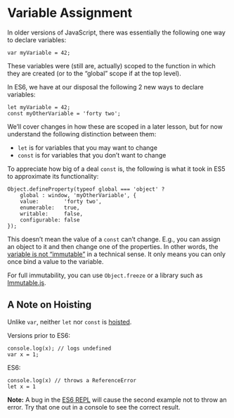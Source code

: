 # Variable Assignment

In older versions of JavaScript, there was essentially the following one way to declare variables:

    var myVariable = 42;

These variables were (still are, actually) scoped to the function in which they are created (or to the “global” scope if at the top level).

In ES6, we have at our disposal the following 2 new ways to declare variables:

    let myVariable = 42;
    const myOtherVariable = 'forty two';

We’ll cover changes in how these are scoped in a later lesson, but for now understand the following distinction between them:

- `let` is for variables that you may want to change
- `const` is for variables that you don’t want to change

To appreciate how big of a deal `const` is, the following is what it took in ES5 to approximate its functionality:

    Object.defineProperty(typeof global === 'object' ?
        global : window, 'myOtherVariable', {
        value:        'forty two',
        enumerable:   true,
        writable:     false,
        configurable: false
    });

This doesn’t mean the value of a `const` can’t change. E.g., you can assign an object to it and then change one of the properties. In other words, the [variable is not “immutable”](https://mathiasbynens.be/notes/es6-const) in a technical sense. It only means you can only once bind a value to the variable.

For full immutability, you can use `Object.freeze` or a library such as [Immutable.js](https://facebook.github.io/immutable-js/).

## A Note on Hoisting

Unlike `var`, neither `let` nor `const` is [hoisted](https://developer.mozilla.org/en-US/docs/Glossary/Hoisting).

Versions prior to ES6:

    console.log(x); // logs undefined
    var x = 1;

ES6:

    console.log(x) // throws a ReferenceError
    let x = 1

**Note:** A bug in the [ES6 REPL](https://repl.it/languages/babel) will cause the second example not to throw an error. Try that one out in a console to see the correct result.
